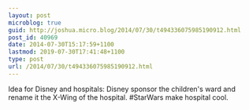 ```yaml
---
layout: post
microblog: true
guid: http://joshua.micro.blog/2014/07/30/t494336075985190912.html
post_id: 40969
date: 2014-07-30T15:17:59+1100
lastmod: 2019-07-30T17:41:48+1100
type: post
url: /2014/07/30/t494336075985190912.html
---
```

Idea for Disney and hospitals: Disney sponsor the children's ward and rename it the X-Wing of the hospital. #StarWars make hospital cool.
